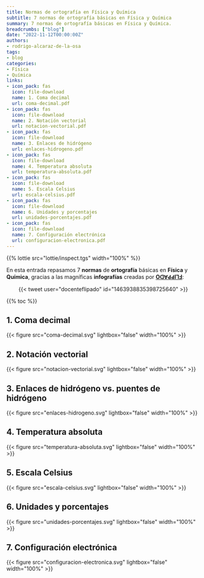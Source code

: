 ```yaml
---
title: Normas de ortografía en Física y Química
subtitle: 7 normas de ortografía básicas en Física y Química
summary: 7 normas de ortografía básicas en Física y Química.
breadcrumbs: ["blog"]
date: "2022-11-12T00:00:00Z"
authors:
- rodrigo-alcaraz-de-la-osa
tags:
- blog
categories:
- Física
- Química
links:
- icon_pack: fas
  icon: file-download
  name: 1. Coma decimal
  url: coma-decimal.pdf
- icon_pack: fas
  icon: file-download
  name: 2. Notación vectorial
  url: notacion-vectorial.pdf
- icon_pack: fas
  icon: file-download
  name: 3. Enlaces de hidrógeno
  url: enlaces-hidrogeno.pdf
- icon_pack: fas
  icon: file-download
  name: 4. Temperatura absoluta
  url: temperatura-absoluta.pdf
- icon_pack: fas
  icon: file-download
  name: 5. Escala Celsius
  url: escala-celsius.pdf
- icon_pack: fas
  icon: file-download
  name: 6. Unidades y porcentajes
  url: unidades-porcentajes.pdf
- icon_pack: fas
  icon: file-download
  name: 7. Configuración electrónica
  url: configuracion-electronica.pdf          
---
```


{{% lottie src="lottie/inspect.tgs" width="100%" %}}

En esta entrada repasamos 7 **normas** de **ortografía** básicas en **Física** y **Química**, gracias a las magníficas **infografías** creadas por [**OꓷⱯԀԀIꓶℲ**](https://twitter.com/docenteflipado):

<div align="center">
{{< tweet user="docenteflipado" id="1463938835398725640" >}}
</div>

{{% toc %}}

## 1. Coma decimal

{{< figure src="coma-decimal.svg" lightbox="false" width="100%" >}}

## 2. Notación vectorial

{{< figure src="notacion-vectorial.svg" lightbox="false" width="100%" >}}

## 3. Enlaces de hidrógeno vs. puentes de hidrógeno

{{< figure src="enlaces-hidrogeno.svg" lightbox="false" width="100%" >}}

## 4. Temperatura absoluta

{{< figure src="temperatura-absoluta.svg" lightbox="false" width="100%" >}}

## 5. Escala Celsius

{{< figure src="escala-celsius.svg" lightbox="false" width="100%" >}}

## 6. Unidades y porcentajes

{{< figure src="unidades-porcentajes.svg" lightbox="false" width="100%" >}}

## 7. Configuración electrónica

{{< figure src="configuracion-electronica.svg" lightbox="false" width="100%" >}}
